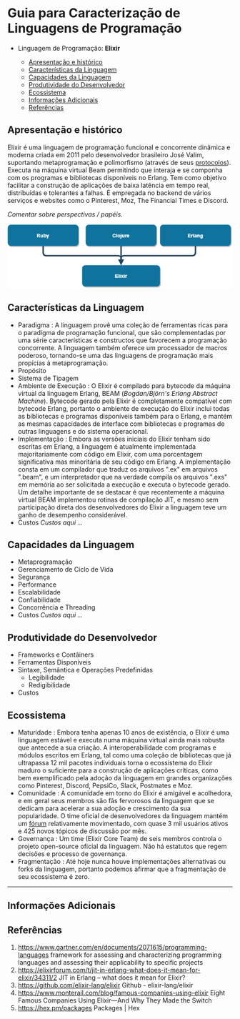 <!--
Recomendações:
1. A
2. B

Contribuidores:
+ Kenia e Luiz
+ Mauricio Santiago, Gustavo Santos, Matheus Novais, Ivens Joris, Matheus Silva
+ Álvaro Souza Oliveira; Carlos Mosselman Cabral Neto; Thiago Vieira Souza Andrade; Caio Nery Matos Santos; Vanessa Machado Araújo
+ Daniel

Fontes:
+ Criação do TOC
  + [Table of contents generated with markdown-toc](http://ecotrust-canada.github.io/markdown-toc/)
---

-->

# Guia para Caracterização de Linguagens de Programação

+ Linguagem de Programação: **Elixir**

  + [Apresentação e histórico](#apresenta--o-e-hist-rico)
  + [Características da Linguagem](#caracter-sticas-da-linguagem)
  + [Capacidades da Linguagem](#capacidades-da-linguagem)
  + [Produtividade do Desenvolvedor](#produtividade-do-desenvolvedor)
  + [Ecossistema](#ecossistema)
  + [Informações Adicionais](#informa--es-adicionais)
  + [Referências](#refer-ncias)

## Apresentação e histórico

Elixir é uma linguagem de programação funcional e concorrente dinâmica e moderna criada em 2011 pelo desenvolvedor brasileiro José Valim, suportando metaprogramação e polimorfismo (através de seus [protocolos](https://elixir-lang.org/getting-started/protocols.html)). Executa na máquina virtual Beam permitindo que interaja e se componha com os programas e bibliotecas disponíveis no Erlang. Tem como objetivo facilitar a construção de aplicações de baixa latência em tempo real, distribuídas e tolerantes a falhas. É empregada no backend de vários serviços e websites como o Pinterest, Moz, The Financial Times e Discord.

_Comentar sobre perspectivas / papéis._


![image](./res/elixir-tree.png)

## Características da Linguagem

+ Paradigma
  :  A linguagem provê uma coleção de ferramentas ricas para o paradigma de programação funcional, que são complementadas por uma série características e constructos que favorecem a programação concorrente. A linguagem também oferece um processador de macros poderoso, tornando-se uma das linguagens de programação mais propícias à metaprogramação.
+ Propósito
+ Sistema de Tipagem
+ Ambiente de Execução
  : O Elixir é compilado para bytecode da máquina virtual da linguagem Erlang, BEAM (_Bogdan/Björn's Erlang Abstract Machine_). Bytecode gerado pela Elixir é completamente compatível com bytecode Erlang, portanto o ambiente de execução do Elixir inclui todas as bibliotecas e programas disponíveis também para o Erlang, e mantém as mesmas capacidades de interface com bibliotecas e programas de outras linguagens e do sistema operacional.
+ Implementação
  : Embora as versões iniciais do Elixir tenham sido escritas em Erlang, a linguagem é atualmente implementada majoritariamente com código em Elixir, com uma porcentagem significativa mas minoritária de seu código em Erlang. A implementação consta em um compilador que traduz os arquivos ".ex" em arquivos ".beam", e um interpretador que na verdade compila os arquivos ".exs" em memória ao ser solicitada a execução e executa o bytecode gerado. Um detalhe importante de se destacar é que recentemente a máquina virtual BEAM implementou rotinas de compilação JIT, e mesmo sem participação direta dos desenvolvedores do Elixir a linguagem teve um ganho de desempenho considerável.
+ Custos
 _Custos aqui ..._

## Capacidades da Linguagem

+ Metaprogramação
+ Gerenciamento de Ciclo de Vida
+ Segurança
+ Performance
+ Escalabilidade
+ Confiabilidade
+ Concorrência e Threading
+ Custos
  _Custos aqui ..._

## Produtividade do Desenvolvedor

+ Frameworks e Contâiners
+ Ferramentas Disponíveis
+ Sintaxe, Semântica e Operações Predefinidas
  + Legibilidade
  + Redigibilidade
+ Custos

## Ecossistema

+ Maturidade
  : Embora tenha apenas 10 anos de existência, o Elixir é uma linguagem estável e executa numa máquina virtual ainda mais robusta que antecede a sua criação. A interoperabilidade com programas e módulos escritos em Erlang, tal como uma coleção de bibliotecas que já ultrapassa 12 mil pacotes individuais torna o ecossistema do Elixir maduro o suficiente para a construção de aplicações críticas, como bem exemplificado pela adoção da linguagem em grandes organizações como Pinterest, Discord, PepsiCo, Slack, Postmates e Moz.
+ Comunidade
  : A comunidade em torno do Elixir é amigável e acolhedora, e em geral seus membros são fãs fervorosos da linguagem que se dedicam para acelerar a sua adoção e crescimento da sua popularidade. O time oficial de desenvolvedores da linguagem mantém um [fórum](https://elixirforum.com/about) relativamente movimentado, com quase 3 mil usuários ativos e 425 novos tópicos de discussão por mês.
+ Governança
  : Um time (Elixir Core Team) de seis membros controla o projeto open-source oficial da linguagem. Não há estatutos que regem decisões e processo de governança.
+ Fragmentação
  : Até hoje nunca houve implementações alternativas ou forks da linguagem, portanto podemos afirmar que a fragmentação de seu ecossistema é zero.

---

## Informações Adicionais

## Referências

1. https://www.gartner.com/en/documents/2071615/programming-languages
framework for assessing and characterizing programming languages and assessing their applicability to specific projects
2. https://elixirforum.com/t/jit-in-erlang-what-does-it-mean-for-elixir/34311/2
JIT in Erlang – what does it mean for Elixir?
3. https://github.com/elixir-lang/elixir
Github - elixir-lang/elixir
4. https://www.monterail.com/blog/famous-companies-using-elixir
Eight Famous Companies Using Elixir—And Why They Made the Switch
5. https://hex.pm/packages
Packages | Hex